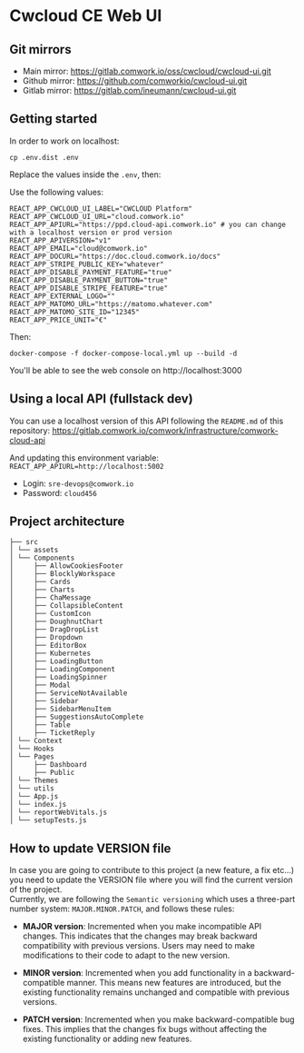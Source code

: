 # Cwcloud CE Web UI

## Git mirrors

* Main mirror: https://gitlab.comwork.io/oss/cwcloud/cwcloud-ui.git
* Github mirror: https://github.com/comworkio/cwcloud-ui.git
* Gitlab mirror: https://gitlab.com/ineumann/cwcloud-ui.git

## Getting started

In order to work on localhost:

```shell
cp .env.dist .env
```

Replace the values inside the `.env`, then:

Use the following values:

```shell
REACT_APP_CWCLOUD_UI_LABEL="CWCLOUD Platform"
REACT_APP_CWCLOUD_UI_URL="cloud.comwork.io"
REACT_APP_APIURL="https://ppd.cloud-api.comwork.io" # you can change with a localhost version or prod version
REACT_APP_APIVERSION="v1"
REACT_APP_EMAIL="cloud@comwork.io"
REACT_APP_DOCURL="https://doc.cloud.comwork.io/docs"
REACT_APP_STRIPE_PUBLIC_KEY="whatever"
REACT_APP_DISABLE_PAYMENT_FEATURE="true"
REACT_APP_DISABLE_PAYMENT_BUTTON="true"
REACT_APP_DISABLE_STRIPE_FEATURE="true"
REACT_APP_EXTERNAL_LOGO=""
REACT_APP_MATOMO_URL="https://matomo.whatever.com"
REACT_APP_MATOMO_SITE_ID="12345"
REACT_APP_PRICE_UNIT="€"
```

Then:

```shell
docker-compose -f docker-compose-local.yml up --build -d
```

You'll be able to see the web console on http://localhost:3000

## Using a local API (fullstack dev)

You can use a localhost version of this API following the `README.md` of this repository: https://gitlab.comwork.io/comwork/infrastructure/comwork-cloud-api

And updating this environment variable: `REACT_APP_APIURL=http://localhost:5002`

* Login: `sre-devops@comwork.io`
* Password: `cloud456`

## Project architecture

```shell
├── src
│ └── assets
│ └── Components
│     ├── AllowCookiesFooter
│     ├── BlocklyWorkspace
│     ├── Cards
│     ├── Charts
│     ├── ChaMessage
│     ├── CollapsibleContent
│     ├── CustomIcon
│     ├── DoughnutChart
│     ├── DragDropList
│     ├── Dropdown
│     ├── EditorBox
│     ├── Kubernetes
│     ├── LoadingButton
│     ├── LoadingComponent
│     ├── LoadingSpinner
│     ├── Modal
│     ├── ServiceNotAvailable
│     ├── Sidebar
│     ├── SidebarMenuItem
│     ├── SuggestionsAutoComplete
│     ├── Table
│     ├── TicketReply
│ └── Context
│ └── Hooks
│ └── Pages
│     ├── Dashboard
│     ├── Public
│ └── Themes
│ └── utils
│ └── App.js
│ └── index.js
│ └── reportWebVitals.js
│ └── setupTests.js
```
## How to update VERSION file
In case you are going to contribute to this project (a new feature, a fix etc...) you need to update the VERSION file where you will find the current version of the project.  
Currently, we are following the `Semantic versioning` which uses a three-part number system: ```MAJOR.MINOR.PATCH```, and follows these rules:

- **MAJOR version**: Incremented when you make incompatible API changes. This indicates that the changes may break backward compatibility with previous versions. Users may need to make modifications to their code to adapt to the new version.

- **MINOR version**: Incremented when you add functionality in a backward-compatible manner. This means new features are introduced, but the existing functionality remains unchanged and compatible with previous versions.

- **PATCH version**: Incremented when you make backward-compatible bug fixes. This implies that the changes fix bugs without affecting the existing functionality or adding new features.
